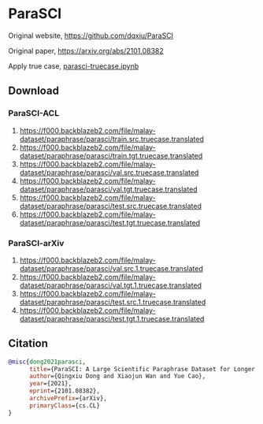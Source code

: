 # ParaSCI

Original website, https://github.com/dqxiu/ParaSCI

Original paper, https://arxiv.org/abs/2101.08382

Apply true case, [parasci-truecase.ipynb](parasci-truecase.ipynb)

## Download

### ParaSCI-ACL

1. https://f000.backblazeb2.com/file/malay-dataset/paraphrase/parasci/train.src.truecase.translated
2. https://f000.backblazeb2.com/file/malay-dataset/paraphrase/parasci/train.tgt.truecase.translated
3. https://f000.backblazeb2.com/file/malay-dataset/paraphrase/parasci/val.src.truecase.translated
4. https://f000.backblazeb2.com/file/malay-dataset/paraphrase/parasci/val.tgt.truecase.translated
5. https://f000.backblazeb2.com/file/malay-dataset/paraphrase/parasci/test.src.truecase.translated
6. https://f000.backblazeb2.com/file/malay-dataset/paraphrase/parasci/test.tgt.truecase.translated

### ParaSCI-arXiv

1. https://f000.backblazeb2.com/file/malay-dataset/paraphrase/parasci/val.src.1.truecase.translated
2. https://f000.backblazeb2.com/file/malay-dataset/paraphrase/parasci/val.tgt.1.truecase.translated
3. https://f000.backblazeb2.com/file/malay-dataset/paraphrase/parasci/test.src.1.truecase.translated
4. https://f000.backblazeb2.com/file/malay-dataset/paraphrase/parasci/test.tgt.1.truecase.translated


## Citation

```bibtex
@misc{dong2021parasci,
      title={ParaSCI: A Large Scientific Paraphrase Dataset for Longer Paraphrase Generation}, 
      author={Qingxiu Dong and Xiaojun Wan and Yue Cao},
      year={2021},
      eprint={2101.08382},
      archivePrefix={arXiv},
      primaryClass={cs.CL}
}
```